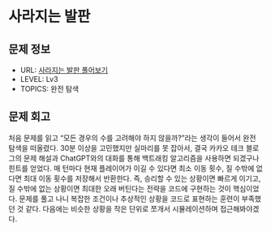 # 사라지는 발판

## 문제 정보

- URL: [사라지는 발판 풀어보기](https://school.programmers.co.kr/learn/courses/30/lessons/92345)
- LEVEL: Lv3
- TOPICS: 완전 탐색

## 문제 회고

처음 문제를 읽고 “모든 경우의 수를 고려해야 하지 않을까?”라는 생각이 들어서 완전 탐색을 떠올렸다. 30분 이상을 고민했지만 실마리를 못 잡아서, 결국 카카오 테크 블로그의 문제 해설과 ChatGPT와의 대화를 통해 백트래킹 알고리즘을 사용하면 되겠구나 힌트를 얻었다. 매 턴마다 현재 플레이어가 이길 수 있다면 최소 이동 횟수, 질 수밖에 없다면 최대 이동 횟수를 저장해서 반환한다. 즉, 승리할 수 있는 상황이면 빠르게 이기고, 질 수밖에 없는 상황이면 최대한 오래 버틴다는 전략을 코드에 구현하는 것이 핵심이었다. 문제를 풀고 나니 복잡한 조건이나 추상적인 상황을 코드로 표현하는 훈련이 부족했던 것 같다. 다음에는 비슷한 상황을 작은 단위로 쪼개서 시뮬레이션하며 접근해봐야겠다.
